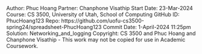 <summary>
Author:     Phuc Hoang
Partner:    Chanphone Visathip
Start Date: 23-Mar-2024
Course:     CS 3500, University of Utah, School of Computing
GitHub ID:  PhucHoang123
Repo:       https://github.com/uofu-cs3500-spring24/spreadsheet-PhucHoang123
Commit Date: 1-April-2024 11:25pm
Solution:   Networking_and_logging
Copyright:  CS 3500 and Phuc Hoang and Chanphone Visathip - This work may not be copied for use in Academic Coursework.

</summary>

